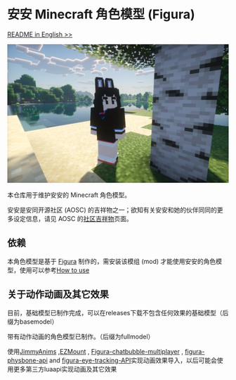 安安 Minecraft 角色模型 (Figura)
===

[README in English >>](README.md)

![好哦，是安安！](preview.png)

本仓库用于维护安安的 Minecraft 角色模型。

安安是安同开源社区 (AOSC) 的吉祥物之一；欲知有关安安和她的伙伴同同的更多设定信息，请见 AOSC 的[社区吉祥物](https://aosc.io/mascot)页面。

依赖
---

本角色模型是基于 [Figura](https://figuramc.org/) 制作的，需安装该模组 (mod) 才能使用安安的角色模型，使用可以参考[How to use](https://github.com/Gakuto1112/FiguraBlueArchiveCharacters/blob/base/.github/README.md#how-to-use)

关于动作动画及其它效果
---

目前，基础模型已制作完成，可以在releases下载不包含任何效果的基础模型（后缀为basemodel）

带有动作动画的角色模型已制作。（后缀为fullmodel）

使用[JimmyAnims](https://github.com/JimmyHelp/JimmyAnims) ,[EZMount](https://github.com/JimmyHelp/EZMount) , [Figura-chatbubble-multiplayer](https://github.com/OvOla2/Figura-chatbubble-multiplayer) , [figura-physbone-api](https://github.com/ChloeSpacedOut/figura-physbone-api) and [figura-eye-tracking-API](https://github.com/OvOla2/Figura-eye-tracking-API)实现动画效果导入，以后可能会使用更多第三方luaapi实现动画及其它效果
